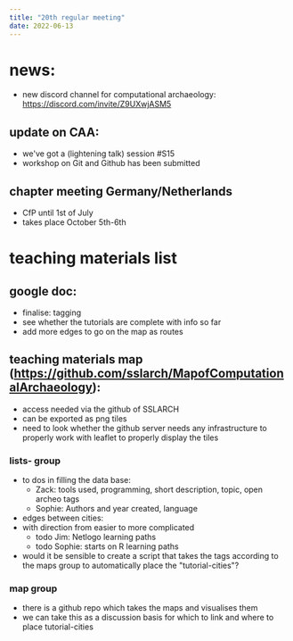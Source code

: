```yaml
---
title: "20th regular meeting"
date: 2022-06-13
--- 
```


# news:
- new discord channel for computational archaeology: https://discord.com/invite/Z9UXwjASM5

## update on CAA:
- we've got a (lightening talk) session #S15
- workshop on Git and Github has been submitted

## chapter meeting Germany/Netherlands 
-  CfP until 1st of July 
- takes place October 5th-6th

# teaching materials list

## google doc:
- finalise: tagging
- see whether the tutorials are complete with info so far
- add more edges to go on the map as routes

## teaching materials map (https://github.com/sslarch/MapofComputationalArchaeology):
- access needed via the github of SSLARCH
- can be exported as png tiles
- need to look whether the github server needs any infrastructure to properly work with leaflet to properly display the tiles

### lists- group
- to dos in filling the data base:
    - Zack: tools used, programming, short description, topic, open archeo tags
    - Sophie: Authors and year created, language
- edges between cities: 
- with direction from easier to more complicated
    - todo Jim: Netlogo learning paths
    - todo Sophie: starts on R learning paths
- would it be sensible to create a script that takes the tags according to the maps group to automatically place the "tutorial-cities"? 

### map group 
- there is a github repo which takes the maps and visualises them
- we can take this as a discussion basis for which to link and where to place tutorial-cities
